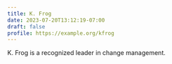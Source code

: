 ```yaml
---
title: K. Frog
date: 2023-07-20T13:12:19-07:00
draft: false
profile: https://example.org/kfrog
---
```


K. Frog is a recognized leader in change management. 

